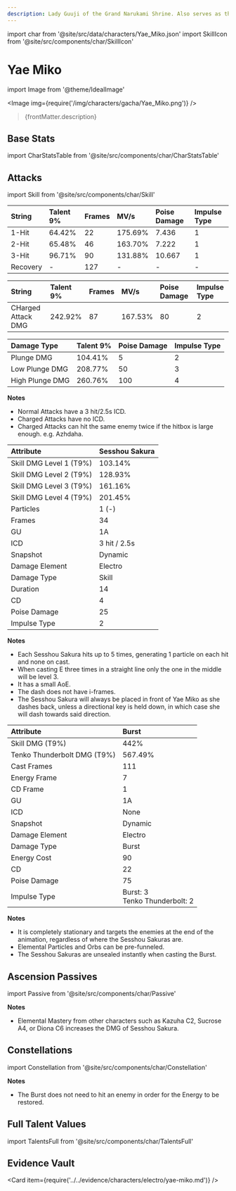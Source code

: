 ```yaml
---
description: Lady Guuji of the Grand Narukami Shrine. Also serves as the editor-in-chief of Yae Publishing House. Unimaginable intelligence and cunning are hidden under her beautiful appearance.
---
```


import char from '@site/src/data/characters/Yae_Miko.json'
import SkillIcon from '@site/src/components/char/SkillIcon'

# Yae Miko

import Image from '@theme/IdealImage'

<Image img={require('/img/characters/gacha/Yae_Miko.png')} />
<blockquote>{frontMatter.description}</blockquote>

## Base Stats

import CharStatsTable from '@site/src/components/char/CharStatsTable'

<CharStatsTable char={char} />

## Attacks

import Skill from '@site/src/components/char/Skill'

<Tabs>
<TabItem value='na' label='Normal Attacks'>
<SkillIcon char={char} skill='na' />
<div class='talent-columns'>
<Skill char={char} skill='na' sectionFilter='Normal Attack' />

| String   | Talent 9% | Frames | MV/s    | Poise Damage | Impulse Type |
| :------- | :-------- | :----- | :------ | :----------- | :----------- |
| 1-Hit    | 64.42%    | 22     | 175.69% | 7.436        | 1            |
| 2-Hit    | 65.48%    | 46     | 163.70% | 7.222        | 1            |
| 3-Hit    | 96.71%    | 90     | 131.88% | 10.667       | 1            |
| Recovery | -         | 127    | -       | -            | -            |

</div>
<div class='talent-columns'>
<Skill char={char} skill='na' sectionFilter='Charged Attack' />

| String             | Talent 9% | Frames | MV/s    | Poise Damage | Impulse Type |
| :----------------- | :-------- | :----- | :------ | :----------- | :----------- |
| CHarged Attack DMG | 242.92%   | 87     | 167.53% | 80           | 2            |

</div>
<div class='talent-columns'>
<Skill char={char} skill='na' sectionFilter='Plunging Attack' />

| Damage Type     | Talent 9% | Poise Damage | Impulse Type |
| :-------------- | :-------- | :----------- | :----------- |
| Plunge DMG      | 104.41%   | 5            | 2            |
| Low Plunge DMG  | 208.77%   | 50           | 3            |
| High Plunge DMG | 260.76%   | 100          | 4            |

</div>

**Notes**

* Normal Attacks have a 3 hit/2.5s ICD.
* Charged Attacks have no ICD.
* Charged Attacks can hit the same enemy twice if the hitbox is large enough. e.g. Azhdaha.

</TabItem>

<TabItem value='e' label='Skill'>
<SkillIcon char={char} skill='e' />
<div class='talent-columns'>
<Skill char={char} skill='e' />

| Attribute                 | Sesshou Sakura |
| :------------------------ | :------------- |
| Skill DMG Level 1 \(T9%\) | 103.14%        |
| Skill DMG Level 2 \(T9%\) | 128.93%        |
| Skill DMG Level 3 \(T9%\) | 161.16%        |
| Skill DMG Level 4 \(T9%\) | 201.45%        |
| Particles                 | 1 \(-\)        |
| Frames                    | 34             |
| GU                        | 1A             |
| ICD                       | 3 hit / 2.5s   |
| Snapshot                  | Dynamic        |
| Damage Element            | Electro        |
| Damage Type               | Skill          |
| Duration                  | 14             |
| CD                        | 4              |
| Poise Damage              | 25             |
| Impulse Type              | 2              |

</div>

**Notes**

* Each Sesshou Sakura hits up to 5 times, generating 1 particle on each hit and none on cast.
* When casting E three times in a straight line only the one in the middle will be level 3.
* It has a small AoE.
* The dash does not have i-frames.
* The Sesshou Sakura will always be placed in front of Yae Miko as she dashes back, unless a directional key is held down, in which case she will dash towards said direction.

</TabItem>

<TabItem value='q' label='Burst'>
<SkillIcon char={char} skill='q' />
<div class='talent-columns'>
<Skill char={char} skill='q'/>

| Attribute                     | Burst                               |
| :---------------------------- | :---------------------------------- |
| Skill DMG \(T9%\)             | 442%                                |
| Tenko Thunderbolt DMG \(T9%\) | 567.49%                             |
| Cast Frames                   | 111                                 |
| Energy Frame                  | 7                                   |
| CD Frame                      | 1                                   |
| GU                            | 1A                                  |
| ICD                           | None                                |
| Snapshot                      | Dynamic                             |
| Damage Element                | Electro                             |
| Damage Type                   | Burst                               |
| Energy Cost                   | 90                                  |
| CD                            | 22                                  |
| Poise Damage                  | 75                                  |
| Impulse Type                  | Burst: 3 <br/> Tenko Thunderbolt: 2 |

</div>

**Notes**

* It is completely stationary and targets the enemies at the end of the animation, regardless of where the Sesshou Sakuras are.
* Elemental Particles and Orbs can be pre-funneled.
* The Sesshou Sakuras are unsealed instantly when casting the Burst.

</TabItem>
</Tabs>

## Ascension Passives

import Passive from '@site/src/components/char/Passive'

<Tabs>
<TabItem value='passive' label='Passive'>
<Passive char={char} passive={2} />
</TabItem>

<TabItem value='a1' label='Ascension 1'>
<Passive char={char} passive={0} />
</TabItem>

<TabItem value="a4" label="Ascension 4">
<Passive char={char} passive={1} />

**Notes**

* Elemental Mastery from other characters such as Kazuha C2, Sucrose A4, or Diona C6 increases the DMG of Sesshou Sakura.

</TabItem>
</Tabs>

## Constellations

import Constellation from '@site/src/components/char/Constellation'

<Tabs>
<TabItem value='c1' label='C1'>
<Constellation char={char} constellation={1} />

**Notes**

* The Burst does not need to hit an enemy in order for the Energy to be restored.

</TabItem>

<TabItem value='c2' label='C2'>
<Constellation char={char} constellation={2} />
</TabItem>

<TabItem value='c3' label='C3'>
<Constellation char={char} constellation={3} />
</TabItem>

<TabItem value='c4' label='C4'>
<Constellation char={char} constellation={4} />
</TabItem>

<TabItem value='c5' label='C5'>
<Constellation char={char} constellation={5} />
</TabItem>

<TabItem value='c6' label='C6'>
<Constellation char={char} constellation={6} />
</TabItem>
</Tabs>

## Full Talent Values

import TalentsFull from '@site/src/components/char/TalentsFull'

<TalentsFull char={char}/>

## Evidence Vault

<Card item={require('../../evidence/characters/electro/yae-miko.md')} />
